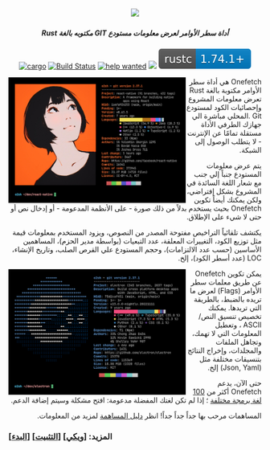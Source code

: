 <h3 align="center"><img src="../assets/onefetch.svg" height="130px"></h3>

<h5 align="center">Rust مكتوبه بالغة GIT أداة سطر الأوامر لعرض معلومات مستودع</h5>

<p align="center">
	<a href="https://crates.io/crates/onefetch"><img src="https://img.shields.io/crates/v/onefetch.svg" alt="cargo"></a>
	<a href="https://github.com/o2sh/onefetch/actions"><img src="https://github.com/o2sh/onefetch/workflows/CI/badge.svg" alt="Build Status"></a>
  <a href="https://github.com/o2sh/onefetch/issues?q=is%3Aissue+is%3Aopen+label%3A%22help+wanted%22"><img src="https://img.shields.io/github/issues/o2sh/onefetch/help%20wanted?color=green" alt="help wanted"></a>
	<a href="../LICENSE.md"><img src="https://img.shields.io/badge/license-MIT-blue.svg"></a>
	<img src="../assets/msrv-badge.svg">
</p>

<img src="../assets/screenshot-1.png" align="left" height="250px">

<p dir="rtl" lang="ar">
Onefetch
هي أداة سطر الأوامر مكتوبة بالغة
Rust
تعرض معلومات المشروع وإحصائيات الكود لمستودع
Git
.المحلي مباشرة الي جهازك الطرفي
الأداة مستقلة تمامًا عن الإنترنت - لا يتطلب الوصول إلى الشبكة.
</p>

<p dir="rtl" lang="ar">
يتم عرض معلومات المستودع جنباً إلي جنب مع شعار اللغة السائدة في المشروع بشكل إفتراضي، ولكن يمكنك أيضاً تكوين
Onefetch
بحيث يستخدم بدلاً من ذلك صورة - على الأنظمة المدعومة - أو إدخال نص أو حتى لا شيء على الإطلاق.
</p>

<p dir="rtl" lang="ar">
يكتشف تلقائياً التراخيص مفتوحة المصدر من النصوص، ويزود المستخدم بمعلومات قيمة مثل توزيع الكود، التغييرات المعلقة، عدد التبعيات (بواسطة مدير الحزم)، المساهمين الأساسين (حسب عدد الالتزامات)، وحجم المستودع علي القرص الصلب، وتاريخ الإنشاء،
LOC
(عدد أسطر الكود)، إلخ.
</p>

<img src="../assets/screenshot-2.png" align="left" height="250px">

<p dir="rtl" lang="ar">
يمكن تكوين
Onefetch
عن طريق معلمات سطر الأوامر
(Flags)
لعرض ما تريده بالضبط، بالطريقة التي تريدها.
يمكنك تخصيص تنسيق النص/
ASCII
، وتعطيل المعلومات التي لا تهمك، وتجاهل الملفات والمجلدات، وإخراج النتائج بتنسيقات مختلفة
مثل
(Json, Yaml)
إلخ.
</p>

<p dir="rtl" lang="ar">
حتى الآن، يدعم
Onefetch
أكثر من
<a href="https://onefetch.dev">100 لغة برمجة مختلفة</a>
؛ إذا لم تكن لغتك المفضلة مدعومة: افتح مشكلة وسيتم إضافة الدعم.
</p>

<p dir="rtl" lang="ar">
المساهمات مرحب بها جداً جداً جداً! انظر
<a href="../CONTRIBUTING.md">دليل المساهمة</a>
لمزيد من المعلومات.
</p>

### المزيد: \[[ويكي](https://github.com/o2sh/onefetch/wiki)\] \[[التثبيت](https://github.com/o2sh/onefetch/wiki/Installation)\] \[[البدء](https://github.com/o2sh/onefetch/wiki/getting-started)\]
